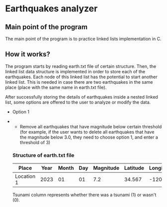 # Earthquakes analyzer
## Main point of the program
The main point of the program is to practice linked lists implementation in C.
## How it works?
The program starts by reading earth.txt file of certain structure. Then, the linked list data structure is implemented in order to store each of the earthquakes. Each node of this linked list has the potential to start another linked list. This is needed in case there are two earthquakes in the same place (place with the same name in earth.txt file).

After successfully storing the details of earthquakes inside a nested linked list, some options are offered to the user to analyze or modify the data.
- Option 1
- - Remove all earthquakes that have magnitude below certain threshold (for example, if the user wants to delete all earthquakes that have the magnitude below 3.0, they need to choose option 1, and enter a threshold of 3)

  ### Structure of earth.txt file
  | Place      | Year | Month | Day | Magnitude | Latitude | Longitude | Tsunami |
  |------------|------|-------|-----|-----------|----------|-----------|---------|
  | Location 1 | 2023 | 01    | 01  | 7.2       | 34.567   | -120.789  | 1       |

  Tsunami column represents whether there was a tsunami (1) or wasn't (0).

